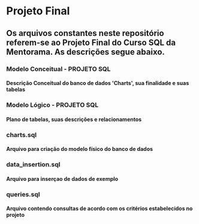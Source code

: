 # Projeto Final 

## Os arquivos constantes neste repositório referem-se ao Projeto Final do Curso SQL da Mentorama. As descrições segue abaixo.
### Modelo Conceitual - PROJETO SQL
#### Descrição Conceitual do banco de dados 'Charts', sua finalidade e suas tabelas
### Modelo Lógico - PROJETO SQL
#### Plano de tabelas, suas descrições e relacionamentos
### charts.sql
#### Arquivo para criação do modelo físico do banco de dados
### data_insertion.sql
#### Arquivo para inserçao de dados de exemplo
### queries.sql
#### Arquivo contendo consultas de acordo com os critérios estabelecidos no projeto
